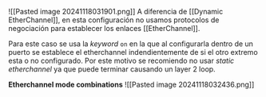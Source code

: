 ![[Pasted image 20241118031901.png]]
A diferencia de [[Dynamic EtherChannel]], en esta configuración no usamos protocolos de negociación para establecer los enlaces [[EtherChannel]]. 

Para este caso se usa la _keyword_ `on` en la que al configurarla dentro de un puerto se establece el etherchannel indendientemente de si el otro extremo esta o no configurado. Por este motivo se recomiendo no usar _static etherchannel_ ya que puede terminar causando un layer 2 loop. 

**Etherchannel mode combinations**
![[Pasted image 20241118032436.png]]